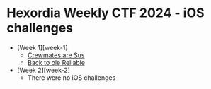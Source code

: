 # Hexordia Weekly CTF 2024 - iOS challenges

- [Week 1][week-1]
    - [Crewmates are Sus](week-1/Crewmates-are-Sus)
    - [Back to ole Reliable](week-1/Back-to-ole-Reliable)
- [Week 2][week-2]
    - There were no iOS challenges
